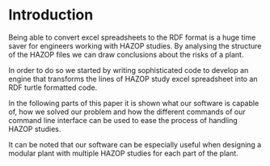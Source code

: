 # Introduction

Being able to convert excel spreadsheets to the RDF format is a huge time saver for engineers working with
HAZOP studies. By analysing the structure of the HAZOP files we can draw conclusions about the risks of a plant.

In order to do so we started by writing sophisticated code to develop an engine that transforms the lines
of HAZOP study excel spreadsheet into an RDF turtle formatted code.

In the following parts of this paper it is shown what our software is capable of, how we solved our problem and
how the different commands of our command line interface can be used to ease the process of handling
HAZOP studies.

It can be noted that our software can be especially useful when designing a modular plant with multiple HAZOP
studies for each part of the plant.